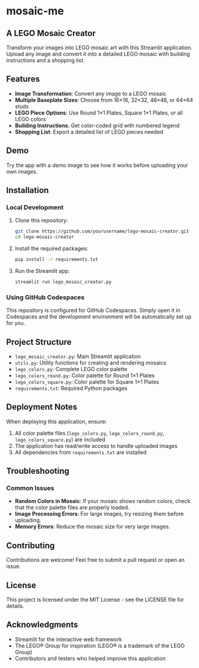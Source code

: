 # mosaic-me
## A LEGO Mosaic Creator

Transform your images into LEGO mosaic art with this Streamlit application. Upload any image and convert it into a detailed LEGO mosaic with building instructions and a shopping list.

## Features

- **Image Transformation**: Convert any image to a LEGO mosaic
- **Multiple Baseplate Sizes**: Choose from 16×16, 32×32, 48×48, or 64×64 studs
- **LEGO Piece Options**: Use Round 1×1 Plates, Square 1×1 Plates, or all LEGO colors
- **Building Instructions**: Get color-coded grid with numbered legend
- **Shopping List**: Export a detailed list of LEGO pieces needed

## Demo

Try the app with a demo image to see how it works before uploading your own images.

## Installation

### Local Development

1. Clone this repository:
   ```bash
   git clone https://github.com/yourusername/lego-mosaic-creator.git
   cd lego-mosaic-creator
   ```

2. Install the required packages:
   ```bash
   pip install -r requirements.txt
   ```

3. Run the Streamlit app:
   ```bash
   streamlit run lego_mosaic_creator.py
   ```

### Using GitHub Codespaces

This repository is configured for GitHub Codespaces. Simply open it in Codespaces and the development environment will be automatically set up for you.

## Project Structure

- `lego_mosaic_creator.py`: Main Streamlit application
- `utils.py`: Utility functions for creating and rendering mosaics
- `lego_colors.py`: Complete LEGO color palette
- `lego_colors_round.py`: Color palette for Round 1×1 Plates
- `lego_colors_square.py`: Color palette for Square 1×1 Plates
- `requirements.txt`: Required Python packages

## Deployment Notes

When deploying this application, ensure:

1. All color palette files (`lego_colors.py`, `lego_colors_round.py`, `lego_colors_square.py`) are included
2. The application has read/write access to handle uploaded images
3. All dependencies from `requirements.txt` are installed

## Troubleshooting

### Common Issues

- **Random Colors in Mosaic**: If your mosaic shows random colors, check that the color palette files are properly loaded.
- **Image Processing Errors**: For large images, try resizing them before uploading.
- **Memory Errors**: Reduce the mosaic size for very large images.

## Contributing

Contributions are welcome! Feel free to submit a pull request or open an issue.

## License

This project is licensed under the MIT License - see the LICENSE file for details.

## Acknowledgments

- Streamlit for the interactive web framework
- The LEGO® Group for inspiration (LEGO® is a trademark of the LEGO Group)
- Contributors and testers who helped improve this application
